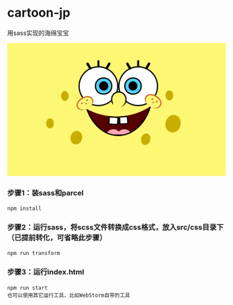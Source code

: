 # cartoon-jp

用sass实现的海绵宝宝

![avatar](./effect-image.png)

### 步骤1：装sass和parcel
```shell
npm install
```
### 步骤2：运行sass，将scss文件转换成css格式，放入src/css目录下（已提前转化，可省略此步骤）
```shell
npm run transform
```
### 步骤3：运行index.html
```shell
npm run start   
也可以使用其它运行工具，比如WebStorm自带的工具
```

